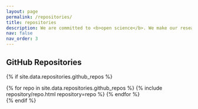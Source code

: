 ```yaml
---
layout: page
permalink: /repositories/
title: repositories
description: We are committed to <b>open science</b>. We make our research and its dissemination, including publications, datasets, and software artifacts, accessible to support use and development both in academia and industry.
nav: false
nav_order: 3
---
```


## GitHub Repositories

{% if site.data.repositories.github_repos %}
<div class="d-flex flex-wrap list-style-none gutter-condensed mb-2 js-pinned-items-reorder-list">
  {% for repo in site.data.repositories.github_repos %}
    {% include repository/repo.html repository=repo %}
  {% endfor %}
</div>
{% endif %}